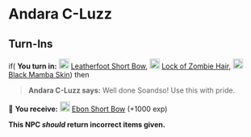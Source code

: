 # Andara C-Luzz
## Turn-Ins





if( **You turn in:** <img style="background:url(/static/icons/blank_slot.gif);width:20px;height:20px;" src="/static/icons/item_597.png" alt="" /> <a
                                href="/item/19582" data-url="19582" class="tooltip-link link">Leatherfoot Short Bow</a>, <img style="background:url(/static/icons/blank_slot.gif);width:20px;height:20px;" src="/static/icons/item_1001.png" alt="" /> <a
                                href="/item/19583" data-url="19583" class="tooltip-link link">Lock of Zombie Hair</a>, <img style="background:url(/static/icons/blank_slot.gif);width:20px;height:20px;" src="/static/icons/item_813.png" alt="" /> <a
                                href="/item/16166" data-url="16166" class="tooltip-link link">Black Mamba Skin</a>) then


>**Andara C-Luzz says:** Well done Soandso!  Use this with pride.


 &#127873; **You receive:**  <img style="background:url(/static/icons/blank_slot.gif);width:20px;height:20px;" src="/static/icons/item_597.png" alt="" /> <a
                                href="/item/19611" data-url="19611" class="tooltip-link link">Ebon Short Bow</a> (+1000 exp)

 

**This NPC *should* return incorrect items given.**





